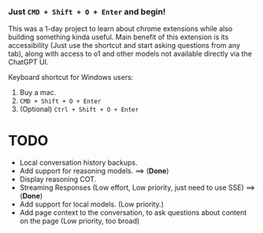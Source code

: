 ### Just `CMD + Shift + O + Enter` and begin!

This was a 1-day project to learn about chrome extensions while also building something kinda useful. Main benefit of this extension is its accessibility (Just use the shortcut and start asking questions from any tab), along with access to o1 and other models not available directly via the ChatGPT UI.

Keyboard shortcut for Windows users:
1. Buy a mac.
2. `CMD + Shift + O + Enter`
3. (Optional) `Ctrl + Shift + O + Enter`


# TODO
- Local conversation history backups.
- Add support for reasoning models. ==> (**Done**)
- Display reasoning COT.
- Streaming Responses (Low effort, Low priority, just need to use SSE) ==> (**Done**)
- Add support for local models. (Low priority.)
- Add page context to the conversation, to ask questions about content on the page (Low priority, too broad)